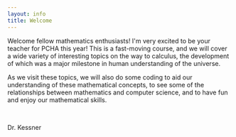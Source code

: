 ```yaml
---
layout: info
title: Welcome
---
```


Welcome fellow mathematics enthusiasts!  I'm very excited to be your teacher
for PCHA this year!  This is a fast-moving course, and we will cover a wide
variety of interesting topics on the way to calculus, the development of which
was a major milestone in human understanding of the universe.

As we visit these topics, we will also do some coding to aid our understanding
of these mathematical concepts, to see some of the relationships between
mathematics and computer science, and to have fun and enjoy our mathematical
skills.

<br/>

Dr. Kessner

